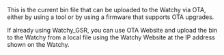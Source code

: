 This is the current bin file that can be uploaded to the Watchy via OTA, either by using a tool or by using a firmware that supports OTA upgrades.

If already using Watchy_GSR, you can use OTA Website and upload the bin to the Watchy from a local file using the Watchy Website at the IP address shown on the Watchy.
